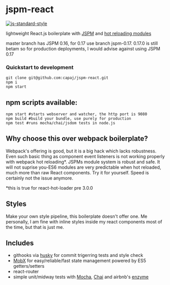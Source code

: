 # jspm-react
[![js-standard-style](https://cdn.rawgit.com/feross/standard/master/badge.svg)](https://github.com/feross/standard)

lightweight React.js boilerplate with [JSPM](https://github.com/jspm/jspm-cli) and [hot reloading modules](https://github.com/capaj/jspm-hot-reloader)

master branch has JSPM 0.16, for 0.17 use branch jspm-0.17. 0.17.0 is still betam so for production deployments, I would advise against using JSPM 0.17

### Quickstart to development
```
git clone git@github.com:capaj/jspm-react.git
npm i
npm start
```

## npm scripts available:
```shell
npm start #starts webserver and watcher, the http port is 9080
npm build #build your bundle, use purely for production
npm test #runs mocha/chai/jsdom tests in node.js
```

## Why choose this over webpack boilerplate?
Webpack's offering is good, but it is a big hack which lacks robustness. Even such basic thing as component event listeners is not working properly with webpack hot reloading*. JSPMs module system is robust and safe. It will not suprise you-ES6 modules are very predictable when hot reloaded, much more than raw React components. Try it for yourself. Speed is certainly not the issue anymore.

*this is true for react-hot-loader pre 3.0.0
## Styles
Make your own style pipeline, this boilerplate doesn't offer one. Me personally, I am fine with inline styles inside my react components most of the time, but that is just me.

## Includes
- githooks via [husky](https://github.com/typicode/husky) for commit trigerring tests and style check
- [MobX](https://github.com/mobxjs/mobx) for easy/reliable/fast state management powered by ES5 getters/setters
- react-router
- simple unit/midway tests with [Mocha](https://github.com/mochajs/mocha), [Chai](https://github.com/chaijs/chai) and airbnb's [enzyme](https://github.com/airbnb/enzyme)
